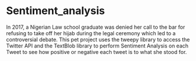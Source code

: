 # Sentiment_analysis
In 2017, a Nigerian Law school graduate was denied her call to the bar for refusing to take off her hijab during the legal ceremony which led to a controversial debate. This pet project uses the tweepy library to access the Twitter API and the TextBlob library to perform Sentiment Analysis on each Tweet to see how positive or negative each tweet is to what she stood for.
